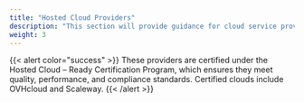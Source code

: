 ```yaml
---
title: "Hosted Cloud Providers"
description: "This section will provide guidance for cloud service providers offering OpenNebula-based hosted clouds, with validated architectures and supported business models"
weight: 3
---
```



{{< alert color="success" >}}
These providers are certified under the Hosted Cloud – Ready Certification Program, which ensures they meet quality, performance, and compliance standards. Certified clouds include OVHcloud and Scaleway.
{{< /alert >}}
